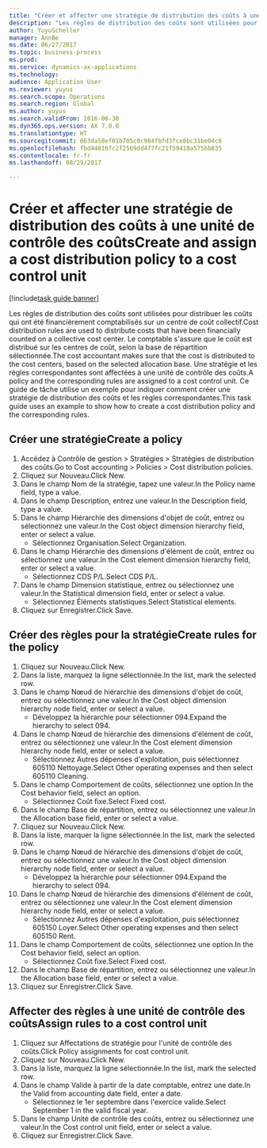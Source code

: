 ```yaml
--- 
title: "Créer et affecter une stratégie de distribution des coûts à une unité de contrôle des coûts"
description: "Les règles de distribution des coûts sont utilisées pour distribuer les coûts qui ont été financièrement comptabilisés sur un centre de coût collectif."
author: YuyuScheller
manager: AnnBe
ms.date: 06/27/2017
ms.topic: business-process
ms.prod: 
ms.service: dynamics-ax-applications
ms.technology: 
audience: Application User
ms.reviewer: yuyus
ms.search.scope: Operations
ms.search.region: Global
ms.author: yuyus
ms.search.validFrom: 2016-06-30
ms.dyn365.ops.version: AX 7.0.0
ms.translationtype: HT
ms.sourcegitcommit: 663da58ef01b705c0c984fbfd3fce8bc31be04c6
ms.openlocfilehash: fbd44816fc2f2569dd477fc21f59418a575bb835
ms.contentlocale: fr-fr
ms.lasthandoff: 08/29/2017

---
```

# <a name="create-and-assign-a-cost-distribution-policy-to-a-cost-control-unit"></a><span data-ttu-id="ce1ed-103">Créer et affecter une stratégie de distribution des coûts à une unité de contrôle des coûts</span><span class="sxs-lookup"><span data-stu-id="ce1ed-103">Create and assign a cost distribution policy to a cost control unit</span></span>

[!include[task guide banner](../../includes/task-guide-banner.md)]

<span data-ttu-id="ce1ed-104">Les règles de distribution des coûts sont utilisées pour distribuer les coûts qui ont été financièrement comptabilisés sur un centre de coût collectif.</span><span class="sxs-lookup"><span data-stu-id="ce1ed-104">Cost distribution rules are used to distribute costs that have been financially counted on a collective cost center.</span></span> <span data-ttu-id="ce1ed-105">Le comptable s'assure que le coût est distribué sur les centres de coût, selon la base de répartition sélectionnée.</span><span class="sxs-lookup"><span data-stu-id="ce1ed-105">The cost accountant makes sure that the cost is distributed to the cost centers, based on the selected allocation base.</span></span> <span data-ttu-id="ce1ed-106">Une stratégie et les règles correspondantes sont affectées à une unité de contrôle des coûts.</span><span class="sxs-lookup"><span data-stu-id="ce1ed-106">A policy and the corresponding rules are assigned to a cost control unit.</span></span> <span data-ttu-id="ce1ed-107">Ce guide de tâche utilise un exemple pour indiquer comment créer une stratégie de distribution des coûts et les règles correspondantes.</span><span class="sxs-lookup"><span data-stu-id="ce1ed-107">This task guide uses an example to show how to create a cost distribution policy and the corresponding rules.</span></span>


## <a name="create-a-policy"></a><span data-ttu-id="ce1ed-108">Créer une stratégie</span><span class="sxs-lookup"><span data-stu-id="ce1ed-108">Create a policy</span></span>
1. <span data-ttu-id="ce1ed-109">Accédez à Contrôle de gestion > Stratégies > Stratégies de distribution des coûts.</span><span class="sxs-lookup"><span data-stu-id="ce1ed-109">Go to Cost accounting > Policies > Cost distribution policies.</span></span>
2. <span data-ttu-id="ce1ed-110">Cliquez sur Nouveau.</span><span class="sxs-lookup"><span data-stu-id="ce1ed-110">Click New.</span></span>
3. <span data-ttu-id="ce1ed-111">Dans le champ Nom de la stratégie, tapez une valeur.</span><span class="sxs-lookup"><span data-stu-id="ce1ed-111">In the Policy name field, type a value.</span></span>
4. <span data-ttu-id="ce1ed-112">Dans le champ Description, entrez une valeur.</span><span class="sxs-lookup"><span data-stu-id="ce1ed-112">In the Description field, type a value.</span></span>
5. <span data-ttu-id="ce1ed-113">Dans le champ Hiérarchie des dimensions d'objet de coût, entrez ou sélectionnez une valeur.</span><span class="sxs-lookup"><span data-stu-id="ce1ed-113">In the Cost object dimension hierarchy field, enter or select a value.</span></span>
    * <span data-ttu-id="ce1ed-114">Sélectionnez Organisation.</span><span class="sxs-lookup"><span data-stu-id="ce1ed-114">Select Organization.</span></span>  
6. <span data-ttu-id="ce1ed-115">Dans le champ Hiérarchie des dimensions d'élément de coût, entrez ou sélectionnez une valeur.</span><span class="sxs-lookup"><span data-stu-id="ce1ed-115">In the Cost element dimension hierarchy field, enter or select a value.</span></span>
    * <span data-ttu-id="ce1ed-116">Sélectionnez CDS P/L.</span><span class="sxs-lookup"><span data-stu-id="ce1ed-116">Select CDS P/L.</span></span>  
7. <span data-ttu-id="ce1ed-117">Dans le champ Dimension statistique, entrez ou sélectionnez une valeur.</span><span class="sxs-lookup"><span data-stu-id="ce1ed-117">In the Statistical dimension field, enter or select a value.</span></span>
    * <span data-ttu-id="ce1ed-118">Sélectionnez Éléments statistiques.</span><span class="sxs-lookup"><span data-stu-id="ce1ed-118">Select Statistical elements.</span></span>  
8. <span data-ttu-id="ce1ed-119">Cliquez sur Enregistrer.</span><span class="sxs-lookup"><span data-stu-id="ce1ed-119">Click Save.</span></span>

## <a name="create-rules-for-the-policy"></a><span data-ttu-id="ce1ed-120">Créer des règles pour la stratégie</span><span class="sxs-lookup"><span data-stu-id="ce1ed-120">Create rules for the policy</span></span>
1. <span data-ttu-id="ce1ed-121">Cliquez sur Nouveau.</span><span class="sxs-lookup"><span data-stu-id="ce1ed-121">Click New.</span></span>
2. <span data-ttu-id="ce1ed-122">Dans la liste, marquez la ligne sélectionnée.</span><span class="sxs-lookup"><span data-stu-id="ce1ed-122">In the list, mark the selected row.</span></span>
3. <span data-ttu-id="ce1ed-123">Dans le champ Nœud de hiérarchie des dimensions d'objet de coût, entrez ou sélectionnez une valeur.</span><span class="sxs-lookup"><span data-stu-id="ce1ed-123">In the Cost object dimension hierarchy node field, enter or select a value.</span></span>
    * <span data-ttu-id="ce1ed-124">Développez la hiérarchie pour sélectionner 094.</span><span class="sxs-lookup"><span data-stu-id="ce1ed-124">Expand the hierarchy to select 094.</span></span>  
4. <span data-ttu-id="ce1ed-125">Dans le champ Nœud de hiérarchie des dimensions d'élément de coût, entrez ou sélectionnez une valeur.</span><span class="sxs-lookup"><span data-stu-id="ce1ed-125">In the Cost element dimension hierarchy node field, enter or select a value.</span></span>
    * <span data-ttu-id="ce1ed-126">Sélectionnez Autres dépenses d'exploitation, puis sélectionnez 605110 Nettoyage.</span><span class="sxs-lookup"><span data-stu-id="ce1ed-126">Select Other operating expenses and then select 605110 Cleaning.</span></span>  
5. <span data-ttu-id="ce1ed-127">Dans le champ Comportement de coûts, sélectionnez une option.</span><span class="sxs-lookup"><span data-stu-id="ce1ed-127">In the Cost behavior field, select an option.</span></span>
    * <span data-ttu-id="ce1ed-128">Sélectionnez Coût fixe.</span><span class="sxs-lookup"><span data-stu-id="ce1ed-128">Select Fixed cost.</span></span>  
6. <span data-ttu-id="ce1ed-129">Dans le champ Base de répartition, entrez ou sélectionnez une valeur.</span><span class="sxs-lookup"><span data-stu-id="ce1ed-129">In the Allocation base field, enter or select a value.</span></span>
7. <span data-ttu-id="ce1ed-130">Cliquez sur Nouveau.</span><span class="sxs-lookup"><span data-stu-id="ce1ed-130">Click New.</span></span>
8. <span data-ttu-id="ce1ed-131">Dans la liste, marquer la ligne sélectionnée.</span><span class="sxs-lookup"><span data-stu-id="ce1ed-131">In the list, mark the selected row.</span></span>
9. <span data-ttu-id="ce1ed-132">Dans le champ Nœud de hiérarchie des dimensions d'objet de coût, entrez ou sélectionnez une valeur.</span><span class="sxs-lookup"><span data-stu-id="ce1ed-132">In the Cost object dimension hierarchy node field, enter or select a value.</span></span>
    * <span data-ttu-id="ce1ed-133">Développez la hiérarchie pour sélectionner 094.</span><span class="sxs-lookup"><span data-stu-id="ce1ed-133">Expand the hierarchy to select 094.</span></span>  
10. <span data-ttu-id="ce1ed-134">Dans le champ Nœud de hiérarchie des dimensions d'élément de coût, entrez ou sélectionnez une valeur.</span><span class="sxs-lookup"><span data-stu-id="ce1ed-134">In the Cost element dimension hierarchy node field, enter or select a value.</span></span>
    * <span data-ttu-id="ce1ed-135">Sélectionnez Autres dépenses d'exploitation, puis sélectionnez 605150 Loyer.</span><span class="sxs-lookup"><span data-stu-id="ce1ed-135">Select Other operating expenses and then select 605150 Rent.</span></span>  
11. <span data-ttu-id="ce1ed-136">Dans le champ Comportement de coûts, sélectionnez une option.</span><span class="sxs-lookup"><span data-stu-id="ce1ed-136">In the Cost behavior field, select an option.</span></span>
    * <span data-ttu-id="ce1ed-137">Sélectionnez Coût fixe.</span><span class="sxs-lookup"><span data-stu-id="ce1ed-137">Select Fixed cost.</span></span>  
12. <span data-ttu-id="ce1ed-138">Dans le champ Base de répartition, entrez ou sélectionnez une valeur.</span><span class="sxs-lookup"><span data-stu-id="ce1ed-138">In the Allocation base field, enter or select a value.</span></span>
13. <span data-ttu-id="ce1ed-139">Cliquez sur Enregistrer.</span><span class="sxs-lookup"><span data-stu-id="ce1ed-139">Click Save.</span></span>

## <a name="assign-rules-to-a-cost-control-unit"></a><span data-ttu-id="ce1ed-140">Affecter des règles à une unité de contrôle des coûts</span><span class="sxs-lookup"><span data-stu-id="ce1ed-140">Assign rules to a cost control unit</span></span>
1. <span data-ttu-id="ce1ed-141">Cliquez sur Affectations de stratégie pour l'unité de contrôle des coûts.</span><span class="sxs-lookup"><span data-stu-id="ce1ed-141">Click Policy assignments for cost control unit.</span></span>
2. <span data-ttu-id="ce1ed-142">Cliquez sur Nouveau.</span><span class="sxs-lookup"><span data-stu-id="ce1ed-142">Click New.</span></span>
3. <span data-ttu-id="ce1ed-143">Dans la liste, marquez la ligne sélectionnée.</span><span class="sxs-lookup"><span data-stu-id="ce1ed-143">In the list, mark the selected row.</span></span>
4. <span data-ttu-id="ce1ed-144">Dans le champ Valide à partir de la date comptable, entrez une date.</span><span class="sxs-lookup"><span data-stu-id="ce1ed-144">In the Valid from accounting date field, enter a date.</span></span>
    * <span data-ttu-id="ce1ed-145">Sélectionnez le 1er septembre dans l'exercice valide.</span><span class="sxs-lookup"><span data-stu-id="ce1ed-145">Select September 1 in the valid fiscal year.</span></span>  
5. <span data-ttu-id="ce1ed-146">Dans le champ Unité de contrôle des coûts, entrez ou sélectionnez une valeur.</span><span class="sxs-lookup"><span data-stu-id="ce1ed-146">In the Cost control unit field, enter or select a value.</span></span>
6. <span data-ttu-id="ce1ed-147">Cliquez sur Enregistrer.</span><span class="sxs-lookup"><span data-stu-id="ce1ed-147">Click Save.</span></span>


